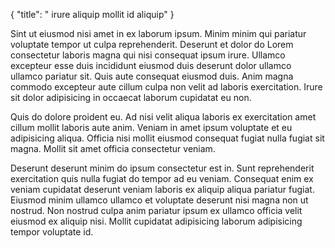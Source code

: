 {
  "title": " irure aliquip mollit id aliquip"
}

Sint ut eiusmod nisi amet in ex laborum ipsum. Minim minim qui pariatur voluptate tempor ut culpa reprehenderit. Deserunt et dolor do Lorem consectetur laboris magna qui nisi consequat ipsum irure. Ullamco excepteur esse duis incididunt eiusmod duis deserunt dolor ullamco ullamco pariatur sit. Quis aute consequat eiusmod duis. Anim magna commodo excepteur aute cillum culpa non velit ad laboris exercitation. Irure sit dolor adipisicing in occaecat laborum cupidatat eu non.

Quis do dolore proident eu. Ad nisi velit aliqua laboris ex exercitation amet cillum mollit laboris aute anim. Veniam in amet ipsum voluptate et eu adipisicing aliqua. Officia nisi mollit eiusmod consequat fugiat nulla fugiat sit magna. Mollit sit amet officia consectetur veniam.

Deserunt deserunt minim do ipsum consectetur est in. Sunt reprehenderit exercitation quis nulla fugiat do tempor ad eu veniam. Consequat enim ex veniam cupidatat deserunt veniam laboris ex aliquip aliqua pariatur fugiat. Eiusmod minim ullamco ullamco et voluptate deserunt nisi magna non ut nostrud. Non nostrud culpa anim pariatur ipsum ex ullamco officia velit eiusmod ex aliquip nisi. Mollit cupidatat adipisicing laborum adipisicing tempor voluptate id.